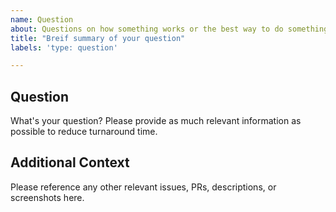 ```yaml
---
name: Question
about: Questions on how something works or the best way to do something. 
title: "Breif summary of your question"
labels: 'type: question'

---
```


<!--

  Thanks for stopping by to let us know something could be better!

**PLEASE READ**: If you have a support contract with Google, please create an
  issue in the [support console](https://cloud.google.com/support/) instead of
  filing on GitHub. This will ensure a timely response.

         Please run down the following list and make sure you've tried the usual "quick fixes":

         - Search the issues already opened: https://github.com/GoogleCloudPlatform/cloud-sql-jdbc-socket-factory/issues
         - Check for answers on StackOverflow: https://stackoverflow.com/questions/tagged/google-cloud-sql

         If you are still having issues, please include as much information as possible:

  -->
  
## Question
What's your question? Please provide as much relevant information as possible
to reduce turnaround time. 

## Additional Context
Please reference any other relevant issues, PRs, descriptions, or screenshots here.
